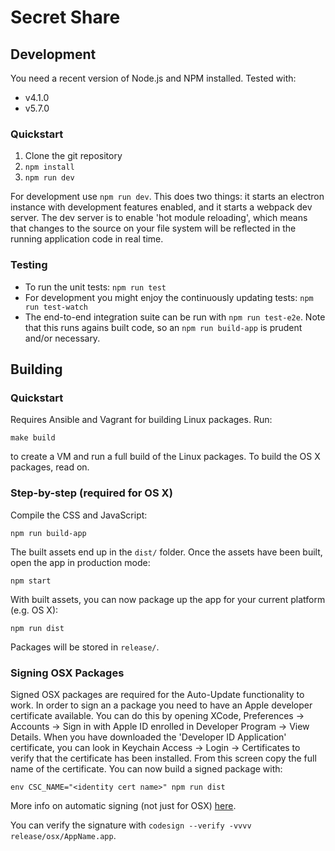 # Secret Share


## Development
You need a recent version of Node.js and NPM installed. Tested with:

* v4.1.0
* v5.7.0

### Quickstart
1. Clone the git repository
2. `npm install`
3. `npm run dev`

For development use `npm run dev`. This does two things: it starts an electron instance with development features enabled, and it starts a webpack dev server. The dev server is to enable 'hot module reloading', which means that changes to the source on your file system will be reflected in the running application code in real time.

### Testing

- To run the unit tests: `npm run test`
- For development you might enjoy the continuously updating tests: `npm run test-watch`
- The end-to-end integration suite can be run with `npm run test-e2e`. Note that this runs agains built code, so an `npm run build-app` is prudent and/or necessary.

## Building

### Quickstart
Requires Ansible and Vagrant for building Linux packages. Run:

```
make build
```

to create a VM and run a full build of the Linux packages.
To build the OS X packages, read on.

### Step-by-step (required for OS X)
Compile the CSS and JavaScript:

```
npm run build-app
```


The built assets end up in the `dist/` folder. Once the assets have been built,
open the app in production mode:

```
npm start
```

With built assets, you can now package up the app for your current platform (e.g. OS X):

```
npm run dist
```

Packages will be stored in `release/`.

### Signing OSX Packages
Signed OSX packages are required for the Auto-Update functionality to work. In order to sign an a package you need to have an Apple developer certificate available. You can do this by opening XCode, Preferences -> Accounts -> Sign in with Apple ID enrolled in Developer Program -> View Details. When you have downloaded the 'Developer ID Application' certificate, you can look in Keychain Access -> Login -> Certificates to verify that the certificate has been installed. From this screen copy the full name of the certificate. You can now build a signed package with:
```
env CSC_NAME="<identity cert name>" npm run dist
```
More info on automatic signing (not just for OSX) [here](https://github.com/electron-userland/electron-builder/wiki/Code-Signing).

You can verify the signature with `codesign --verify -vvvv release/osx/AppName.app`.
